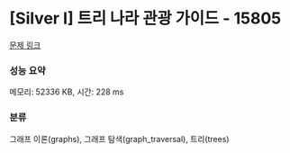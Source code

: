 # [Silver I] 트리 나라 관광 가이드 - 15805 

[문제 링크](https://www.acmicpc.net/problem/15805) 

### 성능 요약

메모리: 52336 KB, 시간: 228 ms

### 분류

그래프 이론(graphs), 그래프 탐색(graph_traversal), 트리(trees)

